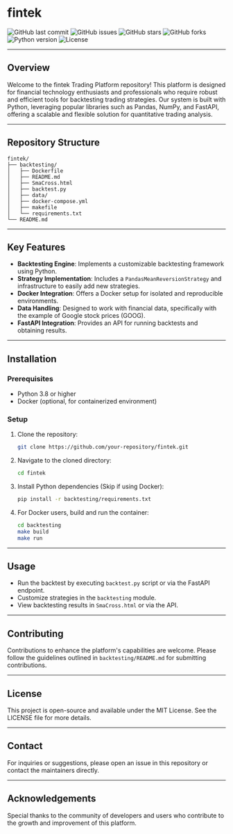 # fintek

![GitHub last commit](https://img.shields.io/github/last-commit/pshadoyan/fintek/)
![GitHub issues](https://img.shields.io/github/issues/pshadoyan/fintek/)
![GitHub stars](https://img.shields.io/github/stars/pshadoyan/fintek?style=social)
![GitHub forks](https://img.shields.io/github/forks/pshadoyan/fintek?style=social)
![Python version](https://img.shields.io/badge/python-3.8-blue.svg)
![License](https://img.shields.io/github/license/pshadoyan/fintek)

---

## Overview

Welcome to the fintek Trading Platform repository! This platform is designed for financial technology enthusiasts and professionals who require robust and efficient tools for backtesting trading strategies. Our system is built with Python, leveraging popular libraries such as Pandas, NumPy, and FastAPI, offering a scalable and flexible solution for quantitative trading analysis.

---

## Repository Structure

```plaintext
fintek/
├── backtesting/
│   ├── Dockerfile
│   ├── README.md
│   ├── SmaCross.html
│   ├── backtest.py
│   ├── data/
│   ├── docker-compose.yml
│   ├── makefile
│   └── requirements.txt
└── README.md
```

---

## Key Features

- **Backtesting Engine**: Implements a customizable backtesting framework using Python.
- **Strategy Implementation**: Includes a `PandasMeanReversionStrategy` and infrastructure to easily add new strategies.
- **Docker Integration**: Offers a Docker setup for isolated and reproducible environments.
- **Data Handling**: Designed to work with financial data, specifically with the example of Google stock prices (GOOG).
- **FastAPI Integration**: Provides an API for running backtests and obtaining results.

---

## Installation

### Prerequisites
- Python 3.8 or higher
- Docker (optional, for containerized environment)

### Setup

1. Clone the repository:
   ```bash
   git clone https://github.com/your-repository/fintek.git
   ```
2. Navigate to the cloned directory:
   ```bash
   cd fintek
   ```
3. Install Python dependencies (Skip if using Docker):
   ```bash
   pip install -r backtesting/requirements.txt
   ```
4. For Docker users, build and run the container:
   ```bash
   cd backtesting
   make build
   make run
   ```

---

## Usage

- Run the backtest by executing `backtest.py` script or via the FastAPI endpoint.
- Customize strategies in the `backtesting` module.
- View backtesting results in `SmaCross.html` or via the API.

---

## Contributing

Contributions to enhance the platform's capabilities are welcome. Please follow the guidelines outlined in `backtesting/README.md` for submitting contributions.

---

## License

This project is open-source and available under the MIT License. See the LICENSE file for more details.

---

## Contact

For inquiries or suggestions, please open an issue in this repository or contact the maintainers directly.

---

## Acknowledgements

Special thanks to the community of developers and users who contribute to the growth and improvement of this platform.